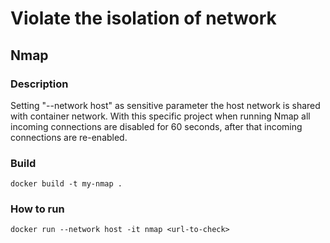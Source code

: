 # Violate the isolation of network

## Nmap

### Description
Setting "--network host" as sensitive parameter the host network is shared with container network. With this specific project when running Nmap all incoming connections are disabled for 60 seconds, after that incoming connections are re-enabled.

### Build
```
docker build -t my-nmap .
```
### How to run
```
docker run --network host -it nmap <url-to-check>
```
